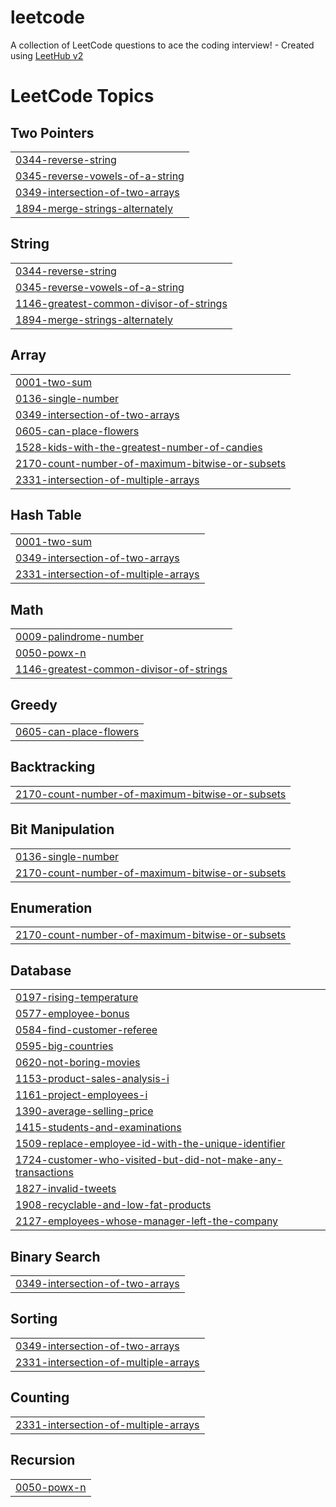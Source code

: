 # leetcode
A collection of LeetCode questions to ace the coding interview! - Created using [LeetHub v2](https://github.com/arunbhardwaj/LeetHub-2.0)

<!---LeetCode Topics Start-->
# LeetCode Topics
## Two Pointers
|  |
| ------- |
| [0344-reverse-string](https://github.com/ameendev7/leetcode/tree/master/0344-reverse-string) |
| [0345-reverse-vowels-of-a-string](https://github.com/ameendev7/leetcode/tree/master/0345-reverse-vowels-of-a-string) |
| [0349-intersection-of-two-arrays](https://github.com/ameendev7/leetcode/tree/master/0349-intersection-of-two-arrays) |
| [1894-merge-strings-alternately](https://github.com/ameendev7/leetcode/tree/master/1894-merge-strings-alternately) |
## String
|  |
| ------- |
| [0344-reverse-string](https://github.com/ameendev7/leetcode/tree/master/0344-reverse-string) |
| [0345-reverse-vowels-of-a-string](https://github.com/ameendev7/leetcode/tree/master/0345-reverse-vowels-of-a-string) |
| [1146-greatest-common-divisor-of-strings](https://github.com/ameendev7/leetcode/tree/master/1146-greatest-common-divisor-of-strings) |
| [1894-merge-strings-alternately](https://github.com/ameendev7/leetcode/tree/master/1894-merge-strings-alternately) |
## Array
|  |
| ------- |
| [0001-two-sum](https://github.com/ameendev7/leetcode/tree/master/0001-two-sum) |
| [0136-single-number](https://github.com/ameendev7/leetcode/tree/master/0136-single-number) |
| [0349-intersection-of-two-arrays](https://github.com/ameendev7/leetcode/tree/master/0349-intersection-of-two-arrays) |
| [0605-can-place-flowers](https://github.com/ameendev7/leetcode/tree/master/0605-can-place-flowers) |
| [1528-kids-with-the-greatest-number-of-candies](https://github.com/ameendev7/leetcode/tree/master/1528-kids-with-the-greatest-number-of-candies) |
| [2170-count-number-of-maximum-bitwise-or-subsets](https://github.com/ameendev7/leetcode/tree/master/2170-count-number-of-maximum-bitwise-or-subsets) |
| [2331-intersection-of-multiple-arrays](https://github.com/ameendev7/leetcode/tree/master/2331-intersection-of-multiple-arrays) |
## Hash Table
|  |
| ------- |
| [0001-two-sum](https://github.com/ameendev7/leetcode/tree/master/0001-two-sum) |
| [0349-intersection-of-two-arrays](https://github.com/ameendev7/leetcode/tree/master/0349-intersection-of-two-arrays) |
| [2331-intersection-of-multiple-arrays](https://github.com/ameendev7/leetcode/tree/master/2331-intersection-of-multiple-arrays) |
## Math
|  |
| ------- |
| [0009-palindrome-number](https://github.com/ameendev7/leetcode/tree/master/0009-palindrome-number) |
| [0050-powx-n](https://github.com/ameendev7/leetcode/tree/master/0050-powx-n) |
| [1146-greatest-common-divisor-of-strings](https://github.com/ameendev7/leetcode/tree/master/1146-greatest-common-divisor-of-strings) |
## Greedy
|  |
| ------- |
| [0605-can-place-flowers](https://github.com/ameendev7/leetcode/tree/master/0605-can-place-flowers) |
## Backtracking
|  |
| ------- |
| [2170-count-number-of-maximum-bitwise-or-subsets](https://github.com/ameendev7/leetcode/tree/master/2170-count-number-of-maximum-bitwise-or-subsets) |
## Bit Manipulation
|  |
| ------- |
| [0136-single-number](https://github.com/ameendev7/leetcode/tree/master/0136-single-number) |
| [2170-count-number-of-maximum-bitwise-or-subsets](https://github.com/ameendev7/leetcode/tree/master/2170-count-number-of-maximum-bitwise-or-subsets) |
## Enumeration
|  |
| ------- |
| [2170-count-number-of-maximum-bitwise-or-subsets](https://github.com/ameendev7/leetcode/tree/master/2170-count-number-of-maximum-bitwise-or-subsets) |
## Database
|  |
| ------- |
| [0197-rising-temperature](https://github.com/ameendev7/leetcode/tree/master/0197-rising-temperature) |
| [0577-employee-bonus](https://github.com/ameendev7/leetcode/tree/master/0577-employee-bonus) |
| [0584-find-customer-referee](https://github.com/ameendev7/leetcode/tree/master/0584-find-customer-referee) |
| [0595-big-countries](https://github.com/ameendev7/leetcode/tree/master/0595-big-countries) |
| [0620-not-boring-movies](https://github.com/ameendev7/leetcode/tree/master/0620-not-boring-movies) |
| [1153-product-sales-analysis-i](https://github.com/ameendev7/leetcode/tree/master/1153-product-sales-analysis-i) |
| [1161-project-employees-i](https://github.com/ameendev7/leetcode/tree/master/1161-project-employees-i) |
| [1390-average-selling-price](https://github.com/ameendev7/leetcode/tree/master/1390-average-selling-price) |
| [1415-students-and-examinations](https://github.com/ameendev7/leetcode/tree/master/1415-students-and-examinations) |
| [1509-replace-employee-id-with-the-unique-identifier](https://github.com/ameendev7/leetcode/tree/master/1509-replace-employee-id-with-the-unique-identifier) |
| [1724-customer-who-visited-but-did-not-make-any-transactions](https://github.com/ameendev7/leetcode/tree/master/1724-customer-who-visited-but-did-not-make-any-transactions) |
| [1827-invalid-tweets](https://github.com/ameendev7/leetcode/tree/master/1827-invalid-tweets) |
| [1908-recyclable-and-low-fat-products](https://github.com/ameendev7/leetcode/tree/master/1908-recyclable-and-low-fat-products) |
| [2127-employees-whose-manager-left-the-company](https://github.com/ameendev7/leetcode/tree/master/2127-employees-whose-manager-left-the-company) |
## Binary Search
|  |
| ------- |
| [0349-intersection-of-two-arrays](https://github.com/ameendev7/leetcode/tree/master/0349-intersection-of-two-arrays) |
## Sorting
|  |
| ------- |
| [0349-intersection-of-two-arrays](https://github.com/ameendev7/leetcode/tree/master/0349-intersection-of-two-arrays) |
| [2331-intersection-of-multiple-arrays](https://github.com/ameendev7/leetcode/tree/master/2331-intersection-of-multiple-arrays) |
## Counting
|  |
| ------- |
| [2331-intersection-of-multiple-arrays](https://github.com/ameendev7/leetcode/tree/master/2331-intersection-of-multiple-arrays) |
## Recursion
|  |
| ------- |
| [0050-powx-n](https://github.com/ameendev7/leetcode/tree/master/0050-powx-n) |
<!---LeetCode Topics End-->